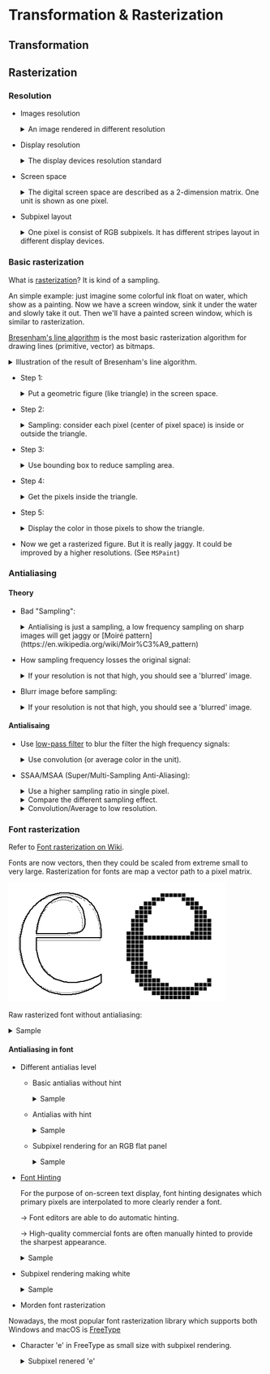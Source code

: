 # Transformation & Rasterization



## Transformation



## Rasterization

### Resolution

- Images resolution
  <details>
    <summary>An image rendered in different resolution </summary>
    <img src="https://upload.wikimedia.org/wikipedia/commons/f/f2/Resolution_illustration.png" />
  </details>

- Display resolution
  <details>
    <summary>The display devices resolution standard</summary>
    <img src="https://upload.wikimedia.org/wikipedia/commons/thumb/0/0c/Vector_Video_Standards8.svg/750px-Vector_Video_Standards8.svg.png" />
  </details>

- Screen space
  <details>
    <summary>The digital screen space are described as a 2-dimension matrix. One unit is shown as one pixel. </summary>
    <img src="https://scarletsky.github.io/2020/06/10/games101-notes-rasterization/screen_space.png" />
  </details>

- Subpixel layout
  <details>
    <summary>One pixel is consist of RGB subpixels. It has different stripes layout in different display devices. </summary>
    <img src="https://upload.wikimedia.org/wikipedia/commons/thumb/4/4d/Pixel_geometry_01_Pengo.jpg/330px-Pixel_geometry_01_Pengo.jpg" />

    <p>P30 Pro</p>
    <img src="./.assets/subpixels.png" />

    <p>Google Nexus One</p>
    <img src="https://upload.wikimedia.org/wikipedia/commons/thumb/8/89/Nexus_one_screen_microscope.jpg/330px-Nexus_one_screen_microscope.jpg" />
  </details>


### Basic rasterization

What is [rasterization](https://en.wikipedia.org/wiki/Rasterisation)?  It is kind of a sampling.

An simple example: just imagine some colorful ink float on water, which show as a painting. Now we have a screen window, sink it under the water and slowly take it out.
Then we'll have a painted screen window, which is similar to rasterization.

[Bresenham's line algorithm](https://en.wikipedia.org/wiki/Bresenham%27s_line_algorithm) is the most basic rasterization algorithm for drawing lines (primitive, vector) as bitmaps.

  <details>
    <summary>Illustration of the result of Bresenham's line algorithm. </summary>
    <img src="https://upload.wikimedia.org/wikipedia/commons/thumb/a/ab/Bresenham.svg/450px-Bresenham.svg.png" />
  </details>

- Step 1:
  <details>
    <summary>Put a geometric figure (like triangle) in the screen space. </summary>
    <img src="./.assets/rasterize_01.png" />
  </details>

- Step 2:
  <details>
    <summary>Sampling: consider each pixel (center of pixel space) is inside or outside the triangle. </summary>
    <img src="./.assets/rasterize_02.png" />
  </details>

- Step 3:
  <details>
    <summary>Use bounding box to reduce sampling area. </summary>
    <img src="./.assets/rasterize_03.png" />
  </details>

- Step 4:
  <details>
    <summary>Get the pixels inside the triangle. </summary>
    <img src="./.assets/rasterize_04.png" />
  </details>

- Step 5:
  <details>
    <summary>Display the color in those pixels to show the triangle. </summary>
    <img src="./.assets/rasterize_05.png" />
  </details>

- Now we get a rasterized figure. But it is really jaggy. It could be improved by a higher resolutions. (See `MSPaint`)

### Antialiasing

#### Theory

- Bad "Sampling":
  <details>
    <summary>Antialising is just a sampling, a low frequency sampling on sharp images will get jaggy or [Moiré pattern](https://en.wikipedia.org/wiki/Moir%C3%A9_pattern) </summary>
    <img src="./.assets/AA_08.png" />
  </details>

- How sampling frequency losses the original signal:
  <details>
    <summary>If your resolution is not that high, you should see a 'blurred' image. </summary>
    <img src="./.assets/AA_01.png" />
    <img src="./.assets/AA_02.png" />
  </details>


- Blurr image before sampling:
  <details>
    <summary>If your resolution is not that high, you should see a 'blurred' image. </summary>
    <img src="./.assets/AA_00_a.png" />
    <img src="./.assets/AA_00_b.png" />
  </details>

#### Antialisaing

- Use [low-pass filter](https://en.wikipedia.org/wiki/Low-pass_filter) to blur the filter the high frequency signals:
  <details>
    <summary>Use convolution (or average color in the unit). </summary>
    <img src="./.assets/AA_03.png" />
  </details>

- SSAA/MSAA (Super/Multi-Sampling Anti-Aliasing):
  <details>
    <summary>Use a higher sampling ratio in single pixel.</summary>
    <img src="./.assets/AA_04.png" />
  </details>

  <details>
    <summary>Compare the different sampling effect. </summary>
    <p>Use single sampling in pixel: </p>
    <img src="./.assets/AA_05.png" />
    <p>Use multi-sampling in pixel: </p>
    <img src="./.assets/AA_06.png" />
  </details>

  <details>
    <summary>Convolution/Average to low resolution.</summary>
    <img src="./.assets/AA_07.png" />
  </details>

### Font rasterization

Refer to [Font rasterization on Wiki](https://en.wikipedia.org/wiki/Font_rasterization).

Fonts are now vectors, then they could be scaled from extreme small to very large. Rasterization for fonts are map a vector path to a pixel matrix.

![rasterization](./.assets/font_rasterize.webp)

Raw rasterized font without antialiasing:

<details>
  <summary>Sample</summary>
  <img src="https://upload.wikimedia.org/wikipedia/commons/thumb/8/8c/Rasterization-simple.png/200px-Rasterization-simple.png" />
</details>


#### Antialiasing in font

- Different antialias level

  - Basic antialias without hint
      <details>
        <summary>Sample</summary>
        <img src="https://upload.wikimedia.org/wikipedia/commons/thumb/0/09/Rasterization-antialiasing-without-hinting-2.png/200px-Rasterization-antialiasing-without-hinting-2.png" />
      </details>

  - Antialias with hint
      <details>
        <summary>Sample</summary>
        <img src="https://upload.wikimedia.org/wikipedia/en/thumb/e/ec/Rasterization-antialiasing.png/200px-Rasterization-antialiasing.png" />
      </details>

  - Subpixel rendering for an RGB flat panel
      <details>
        <summary>Sample</summary>
        <img src="https://upload.wikimedia.org/wikipedia/commons/thumb/0/0b/Rasterization-subpixel-RGB.png/200px-Rasterization-subpixel-RGB.png" />
      </details>


- [Font Hinting](https://en.wikipedia.org/wiki/Font_hinting)
  
  For the purpose of on-screen text display, font hinting designates which primary pixels are interpolated to more clearly render a font. 
  
  -> Font editors are able to do automatic hinting.
  
  -> High-quality commercial fonts are often manually hinted to provide the sharpest appearance.
  
    <details>
      <summary>Sample</summary>
      <img src="./.assets/fonthinting.png" />
    </details>

  
- Subpixel rendering making white
      <details>
        <summary>Sample</summary>
        <img src="https://upload.wikimedia.org/wikipedia/commons/thumb/5/57/Subpixel-rendering-RGB.png/300px-Subpixel-rendering-RGB.png" />
      </details>



- Morden font rasterization 

Nowadays, the most popular font rasterization library which supports both Windows and macOS is [FreeType](https://en.wikipedia.org/wiki/FreeType)


- Character 'e' in FreeType as small size with subpixel rendering.

  <details>
    <summary>Subpixel renered 'e'</summary>
  <img src="https://upload.wikimedia.org/wikipedia/commons/f/f3/Subpixel_e.png" />
  </details>

  
  
